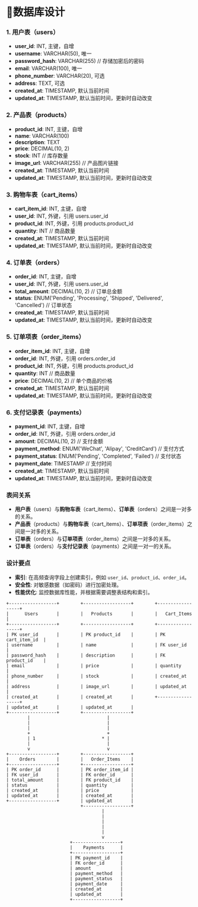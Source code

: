 # 🧮数据库设计

### 1. **用户表（users）**

- **user_id**: INT, 主键，自增
- **username**: VARCHAR(50), 唯一
- **password_hash**: VARCHAR(255) // 存储加密后的密码
- **email**: VARCHAR(100), 唯一
- **phone_number**: VARCHAR(20), 可选
- **address**: TEXT, 可选
- **created_at**: TIMESTAMP, 默认当前时间
- **updated_at**: TIMESTAMP, 默认当前时间，更新时自动改变

### 2. **产品表（products）**

- **product_id**: INT, 主键，自增
- **name**: VARCHAR(100)
- **description**: TEXT
- **price**: DECIMAL(10, 2)
- **stock**: INT // 库存数量
- **image_url**: VARCHAR(255) // 产品图片链接
- **created_at**: TIMESTAMP, 默认当前时间
- **updated_at**: TIMESTAMP, 默认当前时间，更新时自动改变

### 3. **购物车表（cart_items）**

- **cart_item_id**: INT, 主键，自增
- **user_id**: INT, 外键，引用 users.user_id
- **product_id**: INT, 外键，引用 products.product_id
- **quantity**: INT // 商品数量
- **created_at**: TIMESTAMP, 默认当前时间
- **updated_at**: TIMESTAMP, 默认当前时间，更新时自动改变

### 4. **订单表（orders）**

- **order_id**: INT, 主键，自增
- **user_id**: INT, 外键，引用 users.user_id
- **total_amount**: DECIMAL(10, 2) // 订单总金额
- **status**: ENUM('Pending', 'Processing', 'Shipped', 'Delivered', 'Cancelled') // 订单状态
- **created_at**: TIMESTAMP, 默认当前时间
- **updated_at**: TIMESTAMP, 默认当前时间，更新时自动改变

### 5. **订单项表（order_items）**

- **order_item_id**: INT, 主键，自增
- **order_id**: INT, 外键，引用 orders.order_id
- **product_id**: INT, 外键，引用 products.product_id
- **quantity**: INT // 商品数量
- **price**: DECIMAL(10, 2) // 单个商品的价格
- **created_at**: TIMESTAMP, 默认当前时间
- **updated_at**: TIMESTAMP, 默认当前时间，更新时自动改变

### 6. **支付记录表（payments）**

- **payment_id**: INT, 主键，自增
- **order_id**: INT, 外键，引用 orders.order_id
- **amount**: DECIMAL(10, 2) // 支付金额
- **payment_method**: ENUM('WeChat', 'Alipay', 'CreditCard') // 支付方式
- **payment_status**: ENUM('Pending', 'Completed', 'Failed') // 支付状态
- **payment_date**: TIMESTAMP // 支付时间
- **created_at**: TIMESTAMP, 默认当前时间
- **updated_at**: TIMESTAMP, 默认当前时间，更新时自动改变

### 表间关系

- **用户表**（users）与**购物车表**（cart_items）、**订单表**（orders）之间是一对多的关系。
- **产品表**（products）与**购物车表**（cart_items）、**订单项表**（order_items）之间是一对多的关系。
- **订单表**（orders）与**订单项表**（order_items）之间是一对多的关系。
- **订单表**（orders）与**支付记录表**（payments）之间是一对一的关系。

### 设计要点

- **索引**: 在高频查询字段上创建索引，例如 `user_id`、`product_id`、`order_id`。
- **安全性**: 对敏感数据（如密码）进行加密处理。
- **性能优化**: 监控数据库性能，并根据需要调整表结构和索引。

```
+------------------+        +------------------+        +------------------+
|      Users       |        |   Products       |        |   Cart_Items     |
+------------------+        +------------------+        +------------------+
| PK user_id       |        | PK product_id    |        | PK cart_item_id  |
| username         |        | name             |        | FK user_id       |
| password_hash    |        | description      |        | FK product_id    |
| email            |        | price            |        | quantity         |
| phone_number     |        | stock            |        | created_at       |
| address          |        | image_url        |        | updated_at       |
| created_at       |        | created_at       |        +------------------+
| updated_at       |        | updated_at       |
+------------------+        +------------------+
        |                             |
        |                             |
        |                             |
        +                             +
        | 1                         * | 
        |                             |
        v                             v
+------------------+        +------------------+
|    Orders        |        |   Order_Items    |
+------------------+        +------------------+
| PK order_id      |        | PK order_item_id |
| FK user_id       |        | FK order_id      |
| total_amount     |        | FK product_id    |
| status           |        | quantity         |
| created_at       |        | price            |
| updated_at       |        | created_at       |
+------------------+        | updated_at       |
                            +------------------+
                                    |
                                    |
                                    |
                                    |
                                    |
                                    v
                        +------------------+
                        |    Payments      |
                        +------------------+
                        | PK payment_id    |
                        | FK order_id      |
                        | amount           |
                        | payment_method   |
                        | payment_status   |
                        | payment_date     |
                        | created_at       |
                        | updated_at       |
                        +------------------+

```